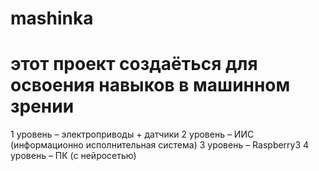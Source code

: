 # mashinka
# этот проект создаёться для освоения навыков в машинном зрении


1 уровень – электроприводы + датчики
2 уровень – ИИС (информационно исполнительная система)
3 уровень – Raspberry3
4 уровень – ПК (с нейросетью)



